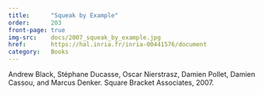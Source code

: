 ```yaml
---
title:      "Squeak by Example"
order:      203
front-page: true
img-src:    docs/2007_squeak_by_example.jpg
href:       https://hal.inria.fr/inria-00441576/document
category:   Books
---
```

Andrew Black, Stéphane Ducasse, Oscar Nierstrasz, Damien Pollet, Damien Cassou, and Marcus Denker. Square Bracket Associates, 2007.
